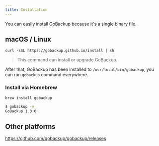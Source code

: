```yaml
---
title: Installation
---
```


You can easily install GoBackup because it's a single binary file.

## macOS / Linux

```shell
curl -sSL https://gobackup.github.io/install | sh
```

> This command can install or upgrade GoBackup.

After that, GoBackup has been installed to `/usr/local/bin/gobackup`, you can run `gobackup` command everywhere.

### Install via Homebrew

```shell
brew install gobackup
```

```bash
$ gobackup -v
GoBackup 1.3.0
```

## Other platforms

https://github.com/gobackup/gobackup/releases
